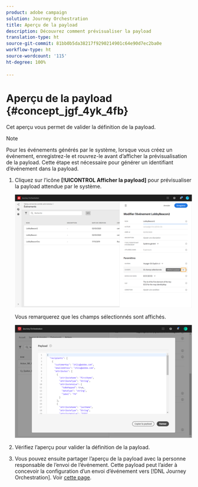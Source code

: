 ```yaml
---
product: adobe campaign
solution: Journey Orchestration
title: Aperçu de la payload
description: Découvrez comment prévisualiser la payload
translation-type: ht
source-git-commit: 81bb0b5da38217f9290214901c64e90d7ec2ba0e
workflow-type: ht
source-wordcount: '115'
ht-degree: 100%

---
```




# Aperçu de la payload {#concept_jgf_4yk_4fb}

Cet aperçu vous permet de valider la définition de la payload.

>[!NOTE]
>
>Pour les événements générés par le système, lorsque vous créez un événement, enregistrez-le et rouvrez-le avant d’afficher la prévisualisation de la payload. Cette étape est nécessaire pour générer un identifiant d’événement dans la payload.

1. Cliquez sur l’icône **[!UICONTROL Afficher la payload]** pour prévisualiser la payload attendue par le système.

   ![](../assets/journey13.png)

   Vous remarquerez que les champs sélectionnés sont affichés.

   ![](../assets/journey14.png)

1. Vérifiez l’aperçu pour valider la définition de la payload.

1. Vous pouvez ensuite partager l’aperçu de la payload avec la personne responsable de l’envoi de l’événement. Cette payload peut l’aider à concevoir la configuration d’un envoi d’événement vers [!DNL Journey Orchestration]. Voir [cette page](../event/additional-steps-to-send-events-to-journey-orchestration.md).
